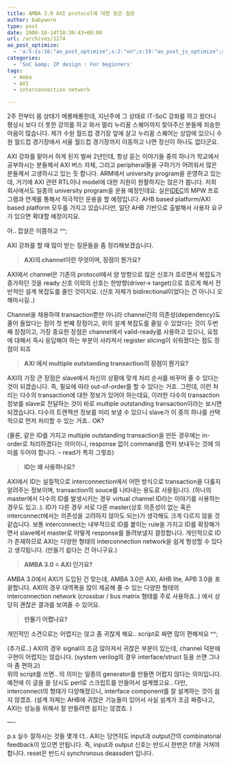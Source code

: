 ```yaml
---
title: AMBA 3.0 AXI protocol에 대한 잦은 질문
author: babyworm
type: post
date: 2008-10-14T10:39:43+00:00
url: /archives/1274
ao_post_optimize:
  - 'a:5:{s:16:"ao_post_optimize";s:2:"on";s:19:"ao_post_js_optimize";s:2:"on";s:20:"ao_post_css_optimize";s:2:"on";s:12:"ao_post_ccss";s:2:"on";s:16:"ao_post_lazyload";s:2:"on";}'
categories:
  - 'SoC &amp; IP design : For beginners'
tags:
  - Amba
  - AXI
  - interconnection network

---
```

2주 전부터 몸 상태가 메롱메롱한데, 지난주에 그 상태로 IT-SoC 강좌를 하고 왔더니 평상시 보다 더 못한 강의를 하고 와서 멀리 누리꿈 스퀘어까지 찾아주신 분들께 죄송한 마음이 많습니다. 제가 수원 월드컵 경기장 앞에 살고 누리꿈 스퀘어는 상암에 있으니 수원 월드컵 경기장에서 서울 월드컵 경기장까지 이동하고 나면 정신이 하나도 없더군요.

AXI 강좌를 맡아서 하게 된지 벌써 2년인데, 항상 듣는 이야기들 중의 하나가 학교에서 공부하시는 분들께서 AXI 버스 자체, 그리고 peripheral들을 구하기가 어려워서 많은 분들께서 고생하시고 있는 듯 합니다. ARM에서 university program을 운영하고 있는데, 거기에 AXI 관련 RTL이나 model에 대한 지원이 원활하지는 않은가 봅니다. 저희 회사에서도 일종의 university program을 운용 예정인데요. 실은<a href="http://idec.kaist.ac.kr/" target="_blank" rel="noopener">IDEC</a>의 MPW 프로그램과 연계를 통해서 적극적인 운용을 할 예정입니다. AHB based platform/AXI based platform 모두를 가지고 있습니다만, 일단 AHB 기반으로 출발해서 사용자 요구가 있으면 확대할 예정이지요.

아.. 잡설은 이쯤하고 ^^;

AXI 강좌를 할 때 많이 받는 질문들을 좀 정리해보겠습니다.

<blockquote class="wp-block-quote is-layout-flow wp-block-quote-is-layout-flow">
  <p>
    <strong>AXI의 channel이란 무엇이며, 장점이 뭔가요?</strong>
  </p>
</blockquote>

AXI에서 channel은 기존의 protocol에서 양 방향으로 많은 신호가 흐르면서 복잡도가 증가하던 것을 ready 신호 이외의 신호는 한방향(driver-> target)으로 흐르게 해서 전반적인 설계 복잡도를 줄인 것이지요. (신호 자체가 bidirectional이었다는 건 아니니 오해마시길..)

Channel을 채용하여 transaction뿐만 아니라 channel간의 의존성(dependency)도 줄어 들었다는 점이 첫 번째 장점이고, 위의 설계 복잡도를 줄일 수 있었다는 것이 두번째 장점이고, 가장 중요한 장점은 channel에서 valid-ready를 사용하고 있으니, 요청에 대해서 즉시 응답해야 하는 부분이 사라져서 register slicing이 쉬워졌다는 점도 장점이 되죠

<blockquote class="wp-block-quote is-layout-flow wp-block-quote-is-layout-flow">
  <p>
    <strong>AXI 에서 multiple outstanding transaction의 장점이 뭔가요?</strong>
  </p>
</blockquote>

AXI의 가장 큰 장점은 slave에서 자신의 상황에 맞게 처리 순서를 바꾸어 줄 수 있다는 것이 되겠습니다. 즉, 필요에 따라 out-of-order를 할 수 있다는 거죠. 그런데, 이런 처리는 다수의 transaction에 대한 정보가 있어야 하는데요, 이러한 다수의 transaction 정보를 slave로 전달하는 것이 바로 multiple outstanding transaction이라는 보시면 되겠습니다. 다수의 트랜젝션 정보를 미리 보낼 수 있으니 slave가 이 중의 하나를 선택적으로 먼저 처리할 수 있는 거죠.. OK?

(물론, 같은 ID를 가지고 multiple outstanding transaction을 만든 경우에는 in-order로 처리하겠다는 의미이니, response 없이 command를 먼저 보내두는 것에 의미를 두어야 합니다. &#8211; read가 특히 그렇죠)

<blockquote class="wp-block-quote is-layout-flow wp-block-quote-is-layout-flow">
  <p>
    <strong>ID는 왜 사용하나요?</strong>
  </p>
</blockquote>

AXI에서 ID는 실질적으로 interconnection에서 어떤 방식으로 transaction을 다룰지 알려주는 정보이며, transaction의 souce를 나타내는 용도로 사용됩니다. (하나의 master에서 다수의 ID를 발생시키는 경우 virtual channel ID라는 이야기를 사용하는 경우도 있고..). ID가 다른 경우 서로 다른 master(상호 의존성이 없는 혹은 interconnect에서는 의존성을 고려하지 않아도 되는)가 생각해도 크게 다르지 않을 것 같습니다. 보통 interconnect는 내부적으로 ID를 붙이는 rule을 가지고 ID를 확장해가면서 slave에서 master로 어떻게 response를 돌려보낼지 결정합니다. 개인적으로 ID가 존재하므로 AXI는 다양한 형태의 interconnection network을 쉽게 형성할 수 있다고 생각됩니다. (만들기 쉽다는 건 아니구요.)

<blockquote class="wp-block-quote is-layout-flow wp-block-quote-is-layout-flow">
  <p>
    <strong>AMBA 3.0 = AXI 인가요?</strong>
  </p>
</blockquote>

AMBA 3.0에서 AXI가 도입된 건 맞는데, AMBA 3.0은 AXI, AHB lite, APB 3.0을 포괄합니다. AXI의 경우 대역폭을 많이 제공해 줄 수 있는 다양한 형태의 interconnection network (crossbar / bus matrix 형태를 주로 사용하죠..) 에서 상당히 괜찮은 결과를 보여줄 수 있어요.

<blockquote class="wp-block-quote is-layout-flow wp-block-quote-is-layout-flow">
  <p>
    <strong>만들기 어렵나요?</strong>
  </p>
</blockquote>

개인적인 소견으로는 어렵지는 않고 좀 귀찮게 해요.. script로 짜면 많이 편해져요 ^^; 

(추가로..) AXI의 경우 signal이 조금 많아져서 귀찮은 부분이 있는데, channel 덕분에 구현이 어렵지는 않습니다. (system verilog의 경우 interface/struct 등을 쓰면 그나마 좀 편하고)  
위의 script를 쓰면.. 의 의미는 일종의 generator를 만들면 어렵지 않다는 의미입니다. 예전에 이 글을 쓸 당시도 perl로 스크립트를 만들어서 설계했고요.. 다만, interconnect의 형태가 다양해졌으니, interface component를 잘 설계하는 것이 쉽지 않겠죠. (설계 자체는 AHB에 귀찮은 기능들이 있어서 사실 설계가 조금 짜증나고, AXI는 성능을 위해서 잘 만들려면 쉽지는 않겠죠. )  
  
  
&#8212;-  


p.s 실수 잘하시는 것들 몇개 더.. AXI는 당연히도 input과 output간의 combinatorial feedback이 있으면 안됩니다. 즉, input과 output 신호는 반드시 한번은 f/f을 거쳐야 합니다. reset은 반드시 synchronous deassdert 입니다.